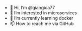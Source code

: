 - 👋 Hi, I’m @giangica77
- 👀 I’m interested in microservices
- 🌱 I’m currently learning docker
- 📫 How to reach me via GitHub

<!---
giangica77/giangica77 is a ✨ special ✨ repository because its `README.md` (this file) appears on your GitHub profile.
You can click the Preview link to take a look at your changes.
--->
